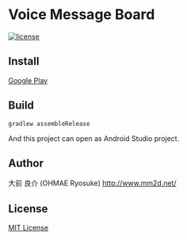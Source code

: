 # Voice Message Board
[![license](https://img.shields.io/github/license/ohmae/VoiceMessageBoard.svg)](./LICENSE)

## Install
[Google Play](https://play.google.com/store/apps/details?id=net.mm2d.android.vmb)

## Build
```
gradlew assembleRelease
```
And this project can open as Android Studio project.

## Author
大前 良介 (OHMAE Ryosuke)
http://www.mm2d.net/

## License
[MIT License](./LICENSE)
